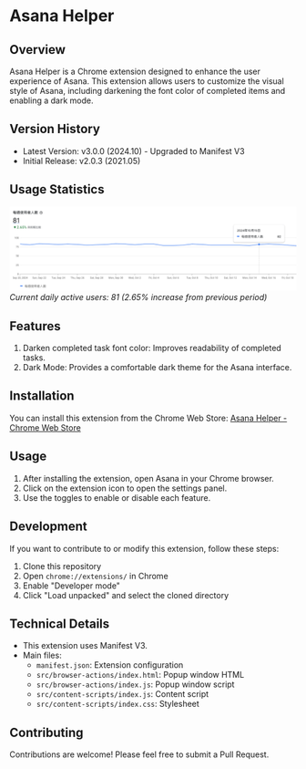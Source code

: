 # Asana Helper

## Overview
Asana Helper is a Chrome extension designed to enhance the user experience of Asana. This extension allows users to customize the visual style of Asana, including darkening the font color of completed items and enabling a dark mode.

## Version History
- Latest Version: v3.0.0 (2024.10) - Upgraded to Manifest V3
- Initial Release: v2.0.3 (2021.05)

## Usage Statistics
![Daily Active Users](/assets/images/DAU.png)
*Current daily active users: 81 (2.65% increase from previous period)*

## Features
1. Darken completed task font color: Improves readability of completed tasks.
2. Dark Mode: Provides a comfortable dark theme for the Asana interface.

## Installation
You can install this extension from the Chrome Web Store:
[Asana Helper - Chrome Web Store](https://chromewebstore.google.com/detail/asana-helper/plhefljdadpkcldpmlaihiaeolncaghj)

## Usage
1. After installing the extension, open Asana in your Chrome browser.
2. Click on the extension icon to open the settings panel.
3. Use the toggles to enable or disable each feature.

## Development
If you want to contribute to or modify this extension, follow these steps:

1. Clone this repository
2. Open `chrome://extensions/` in Chrome
3. Enable "Developer mode"
4. Click "Load unpacked" and select the cloned directory

## Technical Details
- This extension uses Manifest V3.
- Main files:
  - `manifest.json`: Extension configuration
  - `src/browser-actions/index.html`: Popup window HTML
  - `src/browser-actions/index.js`: Popup window script
  - `src/content-scripts/index.js`: Content script
  - `src/content-scripts/index.css`: Stylesheet

## Contributing
Contributions are welcome! Please feel free to submit a Pull Request.
